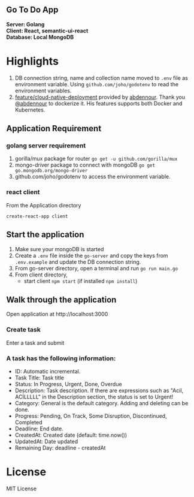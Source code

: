 ## Go To Do App


**Server: Golang  
Client: React, semantic-ui-react  
Database: Local MongoDB**


# Highlights

1. DB connection string, name and collection name moved to `.env` file as environment variable. Using `github.com/joho/godotenv` to read the environment variables.
2. [feature/cloud-native-deployment](https://github.com/abdennour/go-to-do-app/tree/feature/cloud-native-deployment) provided by [abdennour](https://github.com/abdennour). Thank you [@abdennour](https://github.com/abdennour) to dockerize it. His features supports both Docker and Kubernetes.

## Application Requirement

### golang server requirement

1. gorilla/mux package for router `go get -u github.com/gorilla/mux`
2. mongo-driver package to connect with mongoDB `go get go.mongodb.org/mongo-driver`
3. github.com/joho/godotenv to access the environment variable.

### react client

From the Application directory

`create-react-app client`

## Start the application

1. Make sure your mongoDB is started
2. Create a `.env` file inside the `go-server` and copy the keys from `.env.example` and update the DB connection string.
3. From go-server directory, open a terminal and run
   `go run main.go`
4. From client directory,  
   - start client `npm start` (if installed `npm install`)


##  Walk through the application

Open application at http://localhost:3000

### Create task

Enter a task and submit

### A task has the following information:
- ID: Automatic incremental.
- Task Title: Task title
- Status: In Progress, Urgent, Done, Overdue
- Description: Task description. If there are expressions such as "Acil, ACİLLLLL" in the Description section, the status is set to Urgent! 
- Category: General is the default category. Adding and deleting can be done.
- Progress: Pending, On Track, Some Disruption, Discontinued, Completed
- Deadline: End date.
- CreatedAt: Created date (default: time.now())
- UpdatedAt: Date updated
- Remaining Day: deadline - createdAt 


# License

MIT License
